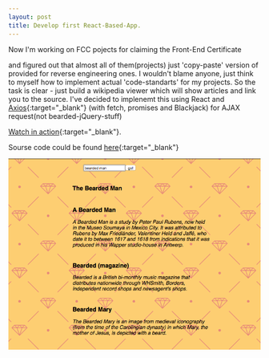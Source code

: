 ```yaml
---
layout: post
title: Develop first React-Based-App.
---
```


Now I'm working on FCC pojects for claiming the Front-End Certificate 

and figured out that almost all of them(projects) just 'copy-paste' version of provided for reverse engineering ones.
I wouldn't blame anyone, just think to myself how to implement actual 'code-standarts' for my projects. 
So the task is clear - just build a wikipedia viewer which will show articles and link you to the source. 
I've decided to implenemt this using React and [Axios](https://github.com/mzabriskie/axios){:target="_blank"} (with fetch, promises and Blackjack) for AJAX request(not bearded-jQuery-stuff)

[Watch in action](https://wikipsearch.herokuapp.com){:target="_blank"}.

Sourse code could be found [here](https://github.com/gitpash/Front-End-Dev-for-FCC/tree/master/Intermediate_Front-End/wiki-view){:target="_blank"} 


![that's how it look like](/assets/images/wiki.png)


